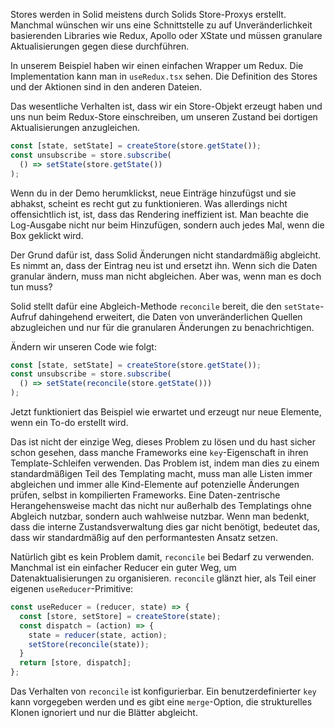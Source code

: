 Stores werden in Solid meistens durch Solids Store-Proxys erstellt. Manchmal wünschen wir uns eine Schnittstelle zu auf Unveränderlichkeit basierenden Libraries wie Redux, Apollo oder XState und müssen granulare Aktualisierungen gegen diese durchführen.

In unserem Beispiel haben wir einen einfachen Wrapper um Redux. Die Implementation kann man in `useRedux.tsx` sehen. Die Definition des Stores und der Aktionen sind in den anderen Dateien.

Das wesentliche Verhalten ist, dass wir ein Store-Objekt erzeugt haben und uns nun beim Redux-Store einschreiben, um unseren Zustand bei dortigen Aktualisierungen anzugleichen.

```js
const [state, setState] = createStore(store.getState());
const unsubscribe = store.subscribe(
  () => setState(store.getState())
);
```
Wenn du in der Demo herumklickst, neue Einträge hinzufügst und sie abhakst, scheint es recht gut zu funktionieren. Was allerdings nicht offensichtlich ist, ist, dass das Rendering ineffizient ist. Man beachte die Log-Ausgabe nicht nur beim Hinzufügen, sondern auch jedes Mal, wenn die Box geklickt wird.

Der Grund dafür ist, dass Solid Änderungen nicht standardmäßig abgleicht. Es nimmt an, dass der Eintrag neu ist und ersetzt ihn. Wenn sich die Daten granular ändern, muss man nicht abgleichen. Aber was, wenn man es doch tun muss?

Solid stellt dafür eine Abgleich-Methode `reconcile` bereit, die den `setState`-Aufruf dahingehend erweitert, die Daten von unveränderlichen Quellen abzugleichen und nur für die granularen Änderungen zu benachrichtigen.

Ändern wir unseren Code wie folgt:
```js
const [state, setState] = createStore(store.getState());
const unsubscribe = store.subscribe(
  () => setState(reconcile(store.getState()))
);
```
Jetzt funktioniert das Beispiel wie erwartet und erzeugt nur neue Elemente, wenn ein To-do erstellt wird.

Das ist nicht der einzige Weg, dieses Problem zu lösen und du hast sicher schon gesehen, dass manche Frameworks eine `key`-Eigenschaft in ihren Template-Schleifen verwenden. Das Problem ist, indem man dies zu einem standardmäßigen Teil des Templating macht, muss man alle Listen immer abgleichen und immer alle Kind-Elemente auf potenzielle Änderungen prüfen, selbst in kompilierten Frameworks. Eine Daten-zentrische Herangehensweise macht das nicht nur außerhalb des Templatings ohne Abgleich nutzbar, sondern auch wahlweise nutzbar. Wenn man bedenkt, dass die interne Zustandsverwaltung dies gar nicht benötigt, bedeutet das, dass wir standardmäßig auf den performantesten Ansatz setzen.

Natürlich gibt es kein Problem damit, `reconcile` bei Bedarf zu verwenden. Manchmal ist ein einfacher Reducer ein guter Weg, um Datenaktualisierungen zu organisieren. `reconcile` glänzt hier, als Teil einer eigenen `useReducer`-Primitive:

```js
const useReducer = (reducer, state) => {
  const [store, setStore] = createStore(state);
  const dispatch = (action) => {
    state = reducer(state, action);
    setStore(reconcile(state));
  }
  return [store, dispatch];
};
```

Das Verhalten von `reconcile` ist konfigurierbar. Ein benutzerdefinierter `key` kann vorgegeben werden und es gibt eine `merge`-Option, die strukturelles Klonen ignoriert und nur die Blätter abgleicht.
